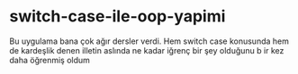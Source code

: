 # switch-case-ile-oop-yapimi
Bu uygulama bana çok ağır dersler verdi. Hem switch case konusunda hem de kardeşlik denen illetin aslında ne kadar iğrenç bir şey olduğunu b ir kez daha öğrenmiş oldum
